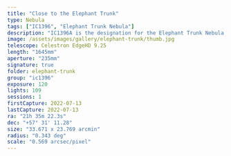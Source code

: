 ```yaml
---
title: "Close to the Elephant Trunk"
type: Nebula
tags: ["IC1396", "Elephant Trunk Nebula"]
description: "IC1396A is the designation for the Elephant Trunk Nebula: a dense cloud of ionized gas that has been compressed into a round shape from opposing forces of a massive star and several younger stars. The larger star illuminates the edge of the cloud and provides contrast for the trunk that curls at the end of a long column of interstellar dust.  It is believed this compressed gas is forming into protostars."
image: /assets/images/gallery/elephant-trunk/thumb.jpg
telescope: Celestron EdgeHD 9.25
length: "1645mm"
aperture: "235mm"
signature: true
folder: elephant-trunk
group: "ic1396"
exposure: 120
lights: 109
sessions: 1
firstCapture: 2022-07-13
lastCapture: 2022-07-13
ra: "21h 35m 22.3s"
dec: "+57° 31' 11.28"
size: "33.671 x 23.769 arcmin"
radius: "0.343 deg"
scale: "0.569 arcsec/pixel"
---
```

